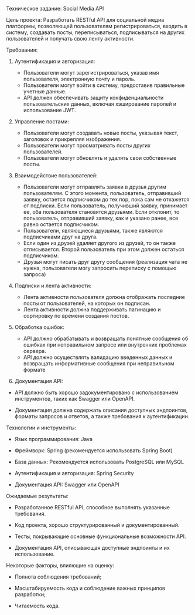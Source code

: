Техническое задание: Social Media API

Цель проекта: Разработать RESTful API для социальной медиа платформы, позволяющей пользователям регистрироваться, входить в систему, создавать посты, переписываться, подписываться на других пользователей и получать свою ленту активности.

Требования:

1. Аутентификация и авторизация:

   - Пользователи могут зарегистрироваться, указав имя пользователя, электронную почту и пароль.
   - Пользователи могут войти в систему, предоставив правильные учетные данные.
   - API должен обеспечивать защиту конфиденциальности пользовательских данных, включая хэширование паролей и использование JWT.

2. Управление постами:

   - Пользователи могут создавать новые посты, указывая текст, заголовок и прикрепляя изображения.
   - Пользователи могут просматривать посты других пользователей.
   - Пользователи могут обновлять и удалять свои собственные посты.

3. Взаимодействие пользователей:

   - Пользователи могут отправлять заявки в друзья другим пользователям. С этого момента, пользователь, отправивший заявку, остается подписчиком до тех пор, пока сам не откажется от подписки. Если пользователь, получивший заявку, принимает ее, оба пользователя становятся друзьями. Если отклонит, то пользователь, отправивший заявку, как и указано ранее, все равно остается подписчиком.
   - Пользователи, являющиеся друзьями, также являются подписчиками друг на друга.
   - Если один из друзей удаляет другого из друзей, то он также отписывается. Второй пользователь при этом должен остаться подписчиком.
   - Друзья могут писать друг другу сообщения (реализация чата не нужна, пользователи могу запросить переписку с помощью запроса)

4. Подписки и лента активности:
   - Лента активности пользователя должна отображать последние посты от пользователей, на которых он подписан.
   - Лента активности должна поддерживать пагинацию и сортировку по времени создания постов.

5. Обработка ошибок:

   - API должно обрабатывать и возвращать понятные сообщения об ошибках при неправильном запросе или внутренних проблемах сервера.
   - API должно осуществлять валидацию введенных данных и возвращать информативные сообщения при неправильном формате

6. Документация API:

- API должно быть хорошо задокументировано с использованием инструментов, таких как Swagger или OpenAPI.

- Документация должна содержать описания доступных эндпоинтов, форматы запросов и ответов, а также требования к аутентификации.

Технологии и инструменты:

- Язык программирования: Java

- Фреймворк: Spring (рекомендуется использовать Spring Boot)

- База данных: Рекомендуется использовать PostgreSQL или MySQL

- Аутентификация и авторизация: Spring Security

- Документация API: Swagger или OpenAPI

Ожидаемые результаты:

- Разработанное RESTful API, способное выполнять указанные требования.

- Код проекта, хорошо структурированный и документированный.

- Тесты, покрывающие основные функциональные возможности API.

- Документация API, описывающая доступные эндпоинты и их использование.

Некоторые факторы, влияющие на оценку:

- Полнота соблюдения требований;

- Масштабируемость кода и соблюдение важных принципов разработки;

- Читаемость кода.